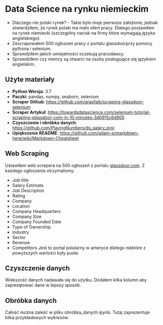 # Data Science na rynku niemieckim
* Dlaczego nie polski rynek? - Takie było moje pierwsze założenie, jednak stwierdziłem, że rynek polski ma mało ofert pracy. Dlatego postawiłem na rynek niemiecki (szczególny nacisk na firmy które wymagają języka angielskiego).
* Zescrapowałem 500 ogłoszeń pracy z portalu glassdoorprzy pomocy pythona i selenium.
* Sprawdziłem jakich umiejetności oczekują pracodawcy.
* Sprawdziłem czy niemcy są otwarci na osoby posługujące się językiem angielskim.


## Użyte materiały
* **Python Wersja**: 3.7
* **Paczki**: pandas, numpy, seaborn, selenium
* **Scraper Github**: https://github.com/arapfaik/scraping-glassdoor-selenium
* **Scraper Artykuł**: https://towardsdatascience.com/selenium-tutorial-scraping-glassdoor-com-in-10-minutes-3d0915c6d905
* **Czyszczenie i obróbka danych**: https://github.com/PlayingNumbers/ds_salary_proj
* **Upiększenie README**: https://github.com/adam-p/markdown-here/wiki/Markdown-Cheatsheet


## Web Scraping
Ustawiłem web screpera na 500 ogłoszeń z portalu [glassdoor.com](https://www.glassdoor.com). Z każdego ogłoszenia otrzymalismy:
* Job title
* Salary Estimate
* Job Description
* Rating
* Company
* Location
* Company Headquarters
* Company Size
* Company Founded Date
* Type of Ownership
* Industry
* Sector
* Revenue
* Competitors
Jest to portal polularny w ameryce dlatego niektóre z powyższych wartości były puste.


## Czyszczenie danych
Wiekszość danych nadawała się do użytku. Dodałem kilka kolumn aby zaprezętować dane w lepszy sposób.

## Obróbka danych
Całość można zaleść w pliku obrobka_danych.ipynb. Tutaj zaprezentuje kilka przykładowych wykresów.
